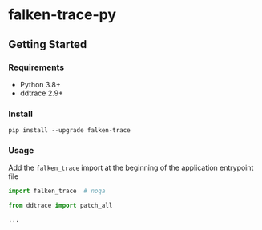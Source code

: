 # falken-trace-py

## Getting Started

### Requirements

- Python 3.8+
- ddtrace 2.9+

### Install

```shell
pip install --upgrade falken-trace
```

### Usage
Add the `falken_trace` import at the beginning of the application entrypoint file

```python
import falken_trace  # noqa

from ddtrace import patch_all

...
```
